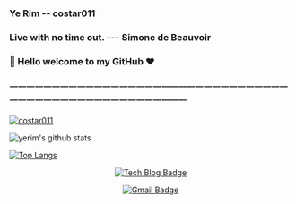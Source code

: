 ### Ye Rim -- costar011

### Live with no time out. --- Simone de Beauvoir

### 👋 Hello welcome to my GitHub ❤️


### ㅡㅡㅡㅡㅡㅡㅡㅡㅡㅡㅡㅡㅡㅡㅡㅡㅡㅡㅡㅡㅡㅡㅡㅡㅡㅡㅡㅡㅡㅡㅡㅡㅡㅡㅡㅡㅡㅡㅡㅡㅡㅡㅡㅡㅡㅡㅡㅡㅡㅡㅡㅡㅡㅡ
[![costar011](https://github-profile-trophy.vercel.app/?username=costar011&theme=onedark)](https://github.com/costar011)

![yerim's github stats](https://github-readme-stats.vercel.app/api?username=costar011&show_icons=true&theme=radical)

[![Top Langs](https://github-readme-stats.vercel.app/api/top-langs/?username=costar011&layout=compact)](https://github.com/costar011/github-readme-stats)
<div align=center display=flex flex-direction=row>

[![Tech Blog Badge](http://img.shields.io/badge/-Tech%20blog-black?style=flat-square&logo=github&link=https://github.com/costar011/)](https://github.com/costar011/)

[![Gmail Badge](https://img.shields.io/badge/Gmail-d14836?style=flat-square&logo=Gmail&logoColor=white&link=mailto:yerim.dev@gmail.com)](mailto:yerim.dev@gmail.com)
</div>

